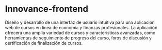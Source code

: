 # Innovance-frontend
Diseño y desarrollo de una interfaz de usuario intuitiva para una aplicación web de cursos en línea de economía y finanzas profesionales. La aplicación ofrecerá una amplia variedad de cursos y características avanzadas, como herramientas de seguimiento de progreso del curso, foros de discusión y certificación de finalización de cursos.
